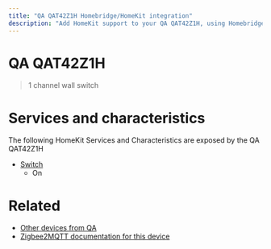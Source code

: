 ```yaml
---
title: "QA QAT42Z1H Homebridge/HomeKit integration"
description: "Add HomeKit support to your QA QAT42Z1H, using Homebridge, Zigbee2MQTT and homebridge-z2m."
---
```

<!---
This file has been GENERATED using src/docgen/docgen.ts
DO NOT EDIT THIS FILE MANUALLY!
-->
# QA QAT42Z1H
> 1 channel wall switch


# Services and characteristics
The following HomeKit Services and Characteristics are exposed by
the QA QAT42Z1H

* [Switch](../../switch.md)
  * On


# Related
* [Other devices from QA](../index.md#qa)
* [Zigbee2MQTT documentation for this device](https://www.zigbee2mqtt.io/devices/QAT42Z1H.html)